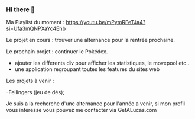 ### Hi there 👋

Ma Playlist du moment : 
https://youtu.be/mPymRFeTJa4?si=Ufa3mQNPXaYc4Ehb

Le projet en cours : trouver une alternance pour la rentrée prochaine. 

Le prochain projet : continuer le Pokédex.

- ajouter les differents div pour afficher les statistiques, le movepool etc..
- une application regroupant toutes les features du sites web

Les projets à venir : 

-Fellingers (jeu de dés);

Je suis a la recherche d'une alternance pour l'année a venir, si mon profil vous intéresse vous pouvez me contacter via GetALucas.com

<!--
**Ldacosta7/Ldacosta7** is a ✨ _special_ ✨ repository because its `README.md` (this file) appears on your GitHub profile.

Here are some ideas to get you started:

- 🔭 I’m currently working on ...
- 🌱 I’m currently learning ...
- 👯 I’m looking to collaborate on ...
- 🤔 I’m looking for help with ...
- 💬 Ask me about ...
- 📫 How to reach me: ...
- 😄 Pronouns: ...
- ⚡ Fun fact: ...
-->
